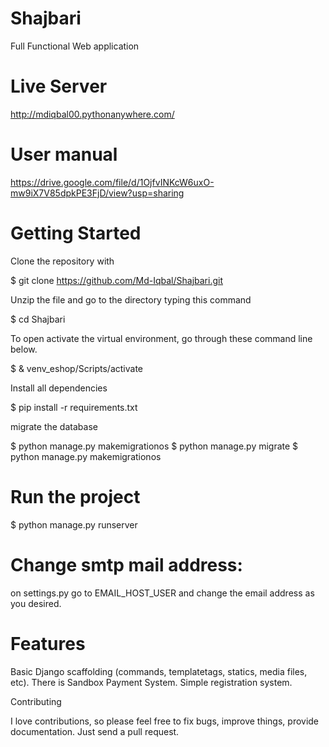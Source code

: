 # Shajbari
  Full Functional Web application


# Live Server
  http://mdiqbal00.pythonanywhere.com/
 
 
# User manual
  https://drive.google.com/file/d/1OjfvINKcW6uxO-mw9iX7V85dpkPE3FjD/view?usp=sharing

# Getting Started

Clone the repository with 

$ git clone https://github.com/Md-Iqbal/Shajbari.git

Unzip the file and go to the directory typing this command

$ cd Shajbari

To open activate the virtual environment, go through these command line below.

$ & venv_eshop/Scripts/activate

Install all dependencies

$ pip install -r requirements.txt

migrate the database

$ python manage.py makemigrationos
$ python manage.py migrate
$ python manage.py makemigrationos

# Run the project

$ python manage.py runserver

# Change smtp mail address:
on settings.py go to EMAIL_HOST_USER and change the email address as you desired.

# Features

Basic Django scaffolding (commands, templatetags, statics, media files, etc). There is Sandbox Payment System. Simple registration system.



Contributing

I love contributions, so please feel free to fix bugs, improve things, provide documentation. Just send a pull request.
